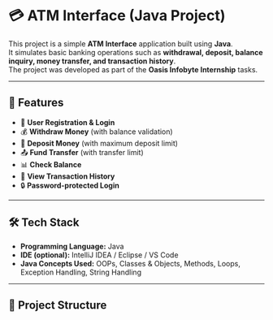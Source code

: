 # 💳 ATM Interface (Java Project)

This project is a simple **ATM Interface** application built using **Java**.  
It simulates basic banking operations such as **withdrawal, deposit, balance inquiry, money transfer, and transaction history**.  
The project was developed as part of the **Oasis Infobyte Internship** tasks.

---

## 🚀 Features
- 🔑 **User Registration & Login**
- 💰 **Withdraw Money** (with balance validation)
- 🏦 **Deposit Money** (with maximum deposit limit)
- 📤 **Fund Transfer** (with transfer limit)
- 📊 **Check Balance**
- 📜 **View Transaction History**
- 🔒 **Password-protected Login**

---

## 🛠️ Tech Stack
- **Programming Language:** Java  
- **IDE (optional):** IntelliJ IDEA / Eclipse / VS Code  
- **Java Concepts Used:** OOPs, Classes & Objects, Methods, Loops, Exception Handling, String Handling  

---

## 📂 Project Structure
